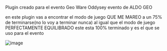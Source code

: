 Plugin creado para el evento Geo Ware Oddysey evento de ALDO GEO

en este plugin vas a encontrar el modo de juego QUE ME MAREO a un 75% de terminarse(no lo voy a terminar nunca)
al igual que el modo de juego PERFECTAMENTE EQUILIBRADO este esta 100% terminado y es el que se uso para el evento 



![image](https://github.com/user-attachments/assets/5239a9d8-f4ef-40ae-95a1-378d3461095c)

